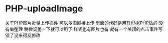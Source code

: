 # PHP-uploadImage
关于PHP图片批量上传插件
可以多图直接上传
里面的代码是用THINKPHP做的 没有做整理
稍微调整一下就可以用了
样式也有图片也有 就有一个关闭的点击事件写错了没来得及修改
